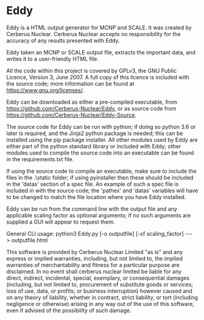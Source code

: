 # Eddy

Eddy is a HTML output generator for MCNP and SCALE. It was created by Cerberus Nuclear. Cerberus Nuclear accepts no 
responsibility for the accuracy of any results presented with Eddy. 

Eddy taken an MCNP or SCALE output file, extracts the important data, 
and writes it to a user-friendly HTML file. 

All the code within this project is covered by GPLv3, the GNU Public Licence, Version 3, June 2007. A full copy of this 
licence is included with the source code; more information can be found at <https://www.gnu.org/licenses/>.

Eddy can be downloaded as either a pre-compiled executable, from <https://github.com/Cerberus-Nuclear/Eddy>,
or as source code from <https://github.com/Cerberus-Nuclear/Eddy-Source>.

The source code for Eddy can be run with python; if doing so python 3.6 or later is required, and the Jinja2 python 
package is needed; this can be installed using the pip package installer.
All other modules used by Eddy are either part of the python standard library or included with Eddy; other modules used 
to compile the source code into an executable can be found in the requirements.txt file.

If using the source code to compile an executable, make sure to include the files in the .\static folder; if using 
pyinstaller then these should be included in the 'datas' section of a spec file. An example of such a spec file is
included in with the source code; the 'pathex' and 'datas' variables will have to be changed to match the file location
where you have Eddy installed.

Eddy can be run from the command line with the output file and any applicable scaling factor as optional arguments;
if no such arguments are supplied a GUI will appear to request them.

General CLI usage: python3 Eddy.py [-o outputfile] [-sf scaling_factor] ---> outputfile.html 

This software is provided by Cerberus Nuclear Limited "as is" and any express or implied warranties, including, 
but not limited to, the implied warranties of merchantability and fitness for a particular purpose are disclaimed. 
In no event shall cerberus nuclear limited be liable for any direct, indirect, incidental, special, exemplary, 
or consequential damages (including, but not limited to, procurement of substitute goods or services; loss of use, 
data, or profits; or business interruption) however caused and on any theory of liability, whether in contract, 
strict liability, or tort (including negligence or otherwise) arising in any way out of the use of this software, 
even if advised of the possibility of such damage.




